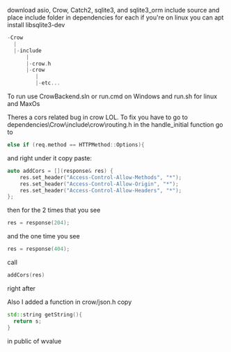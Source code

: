 download asio, Crow, Catch2, sqlite3, and sqlite3_orm include source and place include folder in dependencies for each
if you're on linux you can apt install libsqlite3-dev
```c
-Crow
  |
  |-include
      |
      |-crow.h
      |-crow
         |
         |-etc...
```

To run use CrowBackend.sln or run.cmd on Windows
and run.sh for linux and MaxOs

Theres a cors related bug in crow LOL.
To fix you have to go to dependencies\Crow\include\crow\routing.h 
in the handle_initial function go to 
```cpp 
else if (req.method == HTTPMethod::Options){
```
and right under it copy paste:
```cpp
auto addCors = [](response& res) {
    res.set_header("Access-Control-Allow-Methods", "*");
    res.set_header("Access-Control-Allow-Origin", "*");
    res.set_header("Access-Control-Allow-Headers", "*");
};
```
then for the 2 times that you see 
```cpp
res = response(204);
``` 
and the one time you see 
```cpp
res = response(404); 
```
call 
```cpp
addCors(res)
```
right after

Also I added a function in crow/json.h
copy 
```cpp
std::string getString(){
  return s;
}
```
in public of wvalue